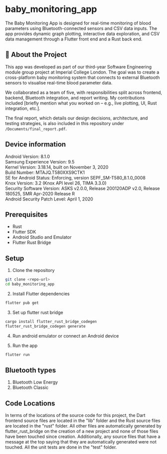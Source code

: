# baby_monitoring_app

The Baby Monitoring App is designed for real-time monitoring of blood parameters using Bluetooth-connected sensors and CSV data inputs. The app provides dynamic graph plotting, interactive data exploration, and CSV data management through a Flutter front end and a Rust back end.

## 🧠 About the Project

This app was developed as part of our third-year Software Engineering module group project at Imperial College London. The goal was to create a cross-platform baby monitoring system that connects to external Bluetooth sensors to visualise real-time blood parameter data.

We collaborated as a team of five, with responsibilities split across frontend, backend, Bluetooth integration, and report writing. My contributions included [briefly mention what you worked on – e.g., live plotting, UI, Rust integration, etc.].

The final report, which details our design decisions, architecture, and testing strategies, is also included in this repository under `/Documents/final_report.pdf`.

## Device information

Android Version: 8.1.0  
Samsung Experience Version: 9.5  
Kernel Version: 3.18.14, built on November 3, 2020  
Build Number: MTAJQ.T580XXS9CTK1  
SE for Android Status: Enforcing, version SEPF_SM-T580_8.1.0_0008  
Knox Version: 3.2 (Knox API level 26, TIMA 3.3.0)  
Security Software Version: ASKS v2.0.0, Release 200120ADP v2.0, Release 180525, SMR Apr-2020 Release R  
Android Security Patch Level: April 1, 2020  

## Prerequisites 
- Rust  
- Flutter SDK  
- Android Studio and Emulator  
- Flutter Rust Bridge  

## Setup

1. Clone the repository
```bash
git clone <repo-url>
cd baby_monitoring_app
```

2. Install Flutter dependencies
```bash
flutter pub get
``` 

3. Set up flutter rust bridge
```bash
cargo install flutter_rust_bridge_codegen
flutter_rust_bridge_codegen generate
```

4. Run android emulator or connect an Android device

5. Run the app
```bash
flutter run
```

## Bluetooth types

1. Bluetooth Low Energy  
2. Bluetooth Classic  


## Code Locations

In terms of the locations of the source code for this project, the Dart frontend source files are located in the "lib" folder and the Rust source files are located in the "rust" folder. All other files are automatically generated by flutter_rust_bridge on the creation of a new project and none of those files have been touched since creation. Additionally, any source files that have a message at the top saying that they are automatically generated were not touched. All the unit tests are done in the "test" folder.
